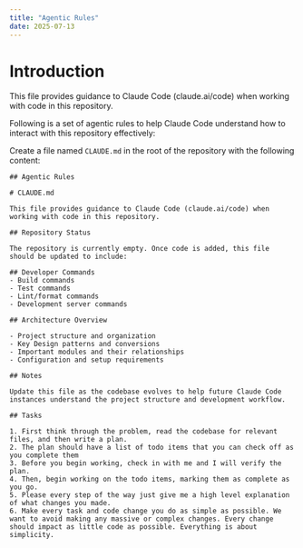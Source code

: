 ```yaml
---
title: "Agentic Rules"
date: 2025-07-13
---
```


# Introduction

This file provides guidance to Claude Code (claude.ai/code) when working with code in this repository.

Following is a set of agentic rules to help Claude Code understand how to interact with this repository effectively:

Create a file named `CLAUDE.md` in the root of the repository with the following content:

```plaintext
## Agentic Rules

# CLAUDE.md

This file provides guidance to Claude Code (claude.ai/code) when working with code in this repository.

## Repository Status

The repository is currently empty. Once code is added, this file should be updated to include:

## Developer Commands
- Build commands
- Test commands
- Lint/format commands
- Development server commands

## Architecture Overview

- Project structure and organization
- Key Design patterns and conversions
- Important modules and their relationships
- Configuration and setup requirements

## Notes

Update this file as the codebase evolves to help future Claude Code instances understand the project structure and development workflow.

## Tasks

1. First think through the problem, read the codebase for relevant files, and then write a plan.
2. The plan should have a list of todo items that you can check off as you complete them
3. Before you begin working, check in with me and I will verify the plan.
4. Then, begin working on the todo items, marking them as complete as you go.
5. Please every step of the way just give me a high level explanation of what changes you made.
6. Make every task and code change you do as simple as possible. We want to avoid making any massive or complex changes. Every change should impact as little code as possible. Everything is about simplicity.
```
